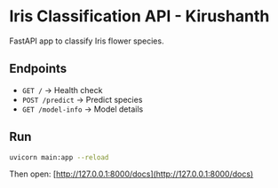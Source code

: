 # Iris Classification API - Kirushanth

FastAPI app to classify Iris flower species.

## Endpoints
- `GET /` → Health check
- `POST /predict` → Predict species
- `GET /model-info` → Model details

## Run
```bash
uvicorn main:app --reload
```
Then open: [http://127.0.0.1:8000/docs](http://127.0.0.1:8000/docs)
